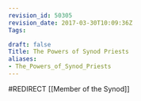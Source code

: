 ```yaml
---
revision_id: 50305
revision_date: 2017-03-30T10:09:36Z
Tags:

draft: false
Title: The Powers of Synod Priests
aliases:
- The_Powers_of_Synod_Priests
---
```

#REDIRECT [[Member of the Synod]]